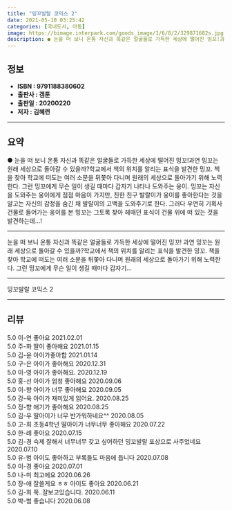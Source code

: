 ```yaml
---
title: "밍꼬발랄 코믹스 2"
date: 2021-05-10 03:25:42
categories: [국내도서, 아동]
image: https://bimage.interpark.com/goods_image/1/6/8/2/329871682s.jpg
description: ● 눈을 떠 보니 온통 자신과 똑같은 얼굴들로 가득한 세상에 떨어진 밍꼬!과연 밍꼬는 원래 세상으로 돌아갈 수 있을까?학교에서 책의 위치를 알리는 표식을 발견한 밍꼬. 책을 찾아 학교에 떠도는 여러 소문을 뒤쫓아 다니며 원래의 세상으로 돌아가기 위해 노력한다. 그런 밍꼬에게 무슨 일이
---
```


## **정보**

- **ISBN : 9791188380602**
- **출판사 : 겜툰**
- **출판일 : 20200220**
- **저자 : 김혜련**

------



## **요약**

●  눈을 떠 보니 온통 자신과 똑같은 얼굴들로 가득한 세상에 떨어진 밍꼬!과연 밍꼬는 원래 세상으로 돌아갈 수 있을까?학교에서 책의 위치를 알리는 표식을 발견한 밍꼬. 책을 찾아 학교에 떠도는 여러 소문을 뒤쫓아 다니며 원래의 세상으로 돌아가기 위해 노력한다. 그런 밍꼬에게 무슨 일이 생길 때마다 갑자기 나타나 도와주는 웅이. 밍꼬는 자신을 도와주는 웅이에게 점점 마음이 가지만, 친한 친구 발랄이가 웅이를 좋아한다는 것을 알고는 자신의 감정을 숨긴 채 발랄이의 고백을 도와주기로 한다. 그러다 우연히 기획사 건물로 들어가는 웅이를 본 밍꼬는 그토록 찾아 헤매던 표식이 건물 위에 떠 있는 것을 발견하는데…!

------

눈을 떠 보니 온통 자신과 똑같은 얼굴들로 가득한 세상에 떨어진 밍꼬!
과연 밍꼬는 원래 세상으로 돌아갈 수 있을까?학교에서 책의 위치를 알리는 표식을 발견한 밍꼬. 책을 찾아 학교에 떠도는 여러 소문을 뒤쫓아 다니며 원래의 세상으로 돌아가기 위해 노력한다. 그런 밍꼬에게 무슨 일이 생길 때마다 갑자기... 

------


밍꼬발랄 코믹스 2 

------


## **리뷰** 

5.0 이-연 좋아요 2021.02.01 <br/>5.0 주-화 딸이 좋아해요 2021.01.15 <br/>5.0 김-윤 아이가좋아함 2021.01.14 <br/>5.0 구-은 아이가 좋아해요 2020.12.31 <br/>5.0 이-영 아이가 좋아해요.  2020.12.19 <br/>5.0 홍-선 아이가 엄청 좋아해요 2020.09.06 <br/>5.0 이-향 아이가 너무 좋아해요 2020.09.05 <br/>5.0 강-욱 아이가 재미있게 읽어요. 2020.08.25 <br/>5.0 정-향 애기가 좋아해요 2020.08.25 <br/>5.0 김-우 딸아이가 너무 반가워하네요^^ 2020.08.05 <br/>5.0 고-희 초등4학년 딸아이가 너무너무 좋아해요 2020.07.22 <br/>5.0 한-례 좋아요 2020.07.15 <br/>5.0 김-경 숙제 잘해서 너무너무 갖고 싶어하던 밍꼬발랄 포상으로 사주었네요 2020.07.10 <br/>5.0 유-범 아이도 좋아하고 부록들도 마음에 듭니다 2020.07.08 <br/>5.0 이-경 좋아요 2020.07.01 <br/>5.0 나-미 최고에요 2020.06.26 <br/>5.0 장-애 잘쓸게요 ㅎㅎ 아이도 좋아요 2020.06.21 <br/>5.0 김-희 쭉..잘보고있습니다. 2020.06.11 <br/>5.0 박-범 좋습니다  2020.06.08 <br/>